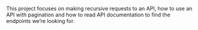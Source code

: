This project focuses on making recursive requests to an API, how to use an API with pagination and how to read API documentation to find the endpoints we’re looking for.
